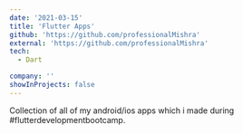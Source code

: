 ```yaml
---
date: '2021-03-15'
title: 'Flutter Apps'
github: 'https://github.com/professionalMishra'
external: 'https://github.com/professionalMishra'
tech:
  - Dart

company: ''
showInProjects: false
---
```


Collection of all of my android/ios apps which i made during #flutterdevelopmentbootcamp.
